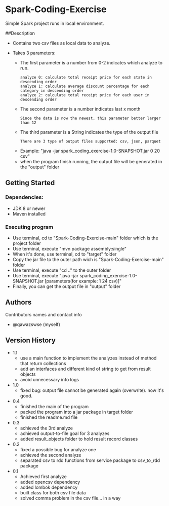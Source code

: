 # Spark-Coding-Exercise

Simple Spark project runs in local environment.

##Description

* Contains two csv files as local data to analyze.
* Takes 3 parameters:
  
    * The first parameter is a number from 0-2 indicates which analyze to run.
        ```
        analyze 0: calculate total receipt price for each state in descending order
        analyze 1: calculate average discount percentage for each category in descending order
        analyze 2: calculate total receipt price for each user in descending order
        ```
    * The second parameter is a number indicates last x month
        ```
        Since the data is now the newest, this parameter better larger than 12
        ```
    * The third parameter is a String indicates the type of the output file
        ```
        There are 3 type of output files supported: csv, json, parquet
        ```
    * Example: "java -jar spark_coding_exercise-1.0-SNAPSHOT.jar 0 20 csv"
    * when the program finish running, the output file will be generated in the "output" folder
    
## Getting Started  
### Dependencies:
* JDK 8 or newer
* Maven installed

### Executing program
* Use terminal, cd to "Spark-Coding-Exercise-main" folder which is the project folder
* Use terminal, execute "mvn package assembly:single"
* When it's done, use terminal, cd to "target" folder
* Copy the jar file to the outer path wich is "Spark-Coding-Exercise-main" folder
* Use terminal, execute "cd .." to the outer folder
* Use terminal, execute "java -jar spark_coding_exercise-1.0-SNAPSHOT.jar [parameters(for example: 1 24 csv)]"
* Finally, you can get the output file in "output" folder
## Authors
Contributors names and contact info
* @qawazswse (myself)
## Version History
* 1.1
  * use a main function to implement the analyzes instead of method that return collections
  * add an interfaces and different kind of string to get from result objects
  * avoid unnecessary info logs
* 1.0
  * fixed bug: output file cannot be generated again (overwrite). now it's good.
* 0.4
  * finished the main of the program
  * packed the program into a jar package in target folder
  * finished the readme.md file
* 0.3
    * achieved the 3rd analyze
    * achieved output-to-file goal for 3 analyzes
    * added result_objects folder to hold result record classes
* 0.2
    * fixed a possible bug for analyze one
    * achieved the second analyze
    * separated csv to rdd functions from service package to csv_to_rdd package
* 0.1
    * Achieved first analyze
    * added opencsv dependency
    * added lombok dependency
    * built class for both csv file data
    * solved comma problem in the csv file... in a way
